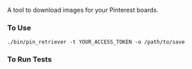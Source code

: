 A tool to download images for your Pinterest boards.


### To Use
```
./bin/pin_retriever -t YOUR_ACCESS_TOKEN -o /path/to/save
```

### To Run Tests
